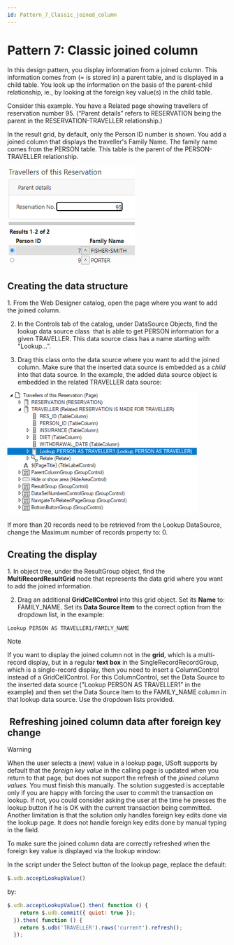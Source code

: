 ```yaml
---
id: Pattern_7_Classic_joined_column
---
```


# Pattern 7: Classic joined column

In this design pattern, you display information from a joined column. This information comes from (= is stored in) a parent table, and is displayed in a child table. You look up the information on the basis of the parent-child relationship, ie., by looking at the foreign key value(s) in the child table.

Consider this example. You have a Related page showing travellers of reservation number 95. (“Parent details” refers to RESERVATION being the parent in the RESERVATION-TRAVELLER relationship.)

In the result grid, by default, only the Person ID number is shown. You add a joined column that displays the traveller's Family Name. The family name comes from the PERSON table. This table is the parent of the PERSON-TRAVELLER relationship.

![](./assets/6764b084-8056-48fc-aa17-107ec74097b0.png)

## Creating the data structure

1. From the Web Designer catalog, open the page where you want to add the joined column.

2. In the Controls tab of the catalog, under DataSource Objects, find the lookup data source class  that is able to get PERSON information for a given TRAVELLER. This data source class has a name starting with "Lookup...”.

3. Drag this class onto the data source where you want to add the joined column. Make sure that the inserted data source is embedded as a *child* into that data source. In the example, the added data source object is embedded in the related TRAVELLER data source:

![](./assets/60f4c1c4-2db9-4a3d-8eb3-5ff141af2a45.png)

If more than 20 records need to be retrieved from the Lookup DataSource, change the Maximum number of records property to: 0.

## Creating the display

1. In object tree, under the ResultGroup object, find the **MultiRecordResultGrid** node that represents the data grid where you want to add the joined information.

2. Drag an additional **GridCellControl** into this grid object. Set its **Name** to: FAMILY_NAME. Set its **Data Source Item** to the correct option from the dropdown list, in the example:

```
Lookup PERSON AS TRAVELLER1/FAMILY_NAME
```

> [!NOTE]
> If you want to display the joined column not in the **grid**, which is a multi-record display, but in a regular **text box** in the SingleRecordRecordGroup, which is a single-record display, then you need to insert a ColumnControl instead of a GridCellControl. For this ColumnControl, set the Data Source to the inserted data source ("Lookup PERSON AS TRAVELLER1” in the example) and then set the Data Source Item to the FAMILY_NAME column in that lookup data source. Use the dropdown lists provided.

##  Refreshing joined column data after foreign key change

> [!WARNING]
> When the user selects a (new) value in a lookup page, USoft supports by default that the *foreign key value* in the calling page is updated when you return to that page, but does not support the refresh of the *joined column values.* You must finish this manually.
> The solution suggested is acceptable only if you are happy with forcing the user to commit the transaction on lookup. If not, you could consider asking the user at the time he presses the lookup button if he is OK with the current transaction being committed.
> Another limitation is that the solution only handles foreign key edits done via the lookup page. It does not handle foreign key edits done by manual typing in the field.

To make sure the joined column data are correctly refreshed when the foreign key value is displayed via the lookup window:

In the script under the Select button of the lookup page, replace the default:

```js
$.udb.acceptLookupValue()
```

by:

```js
$.udb.acceptLookupValue().then( function () {
    return $.udb.commit({ quiet: true });
  }).then( function () {
    return $.udb('TRAVELLER').rows('current').refresh();
  });
```

 